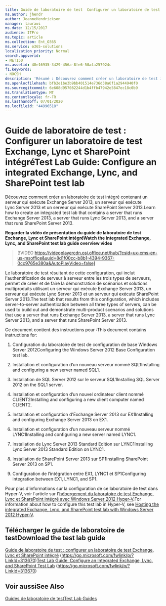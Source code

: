 ```yaml
---
title: Guide de laboratoire de test  Configurer un laboratoire de test Exchange, Lync et SharePoint intégré
ms.author: jhendr
author: JoanneHendrickson
manager: laurawi
ms.date: 12/15/2017
audience: ITPro
ms.topic: article
ms.collection: Ent_O365
ms.service: o365-solutions
localization_priority: Normal
search.appverid:
- MET150
ms.assetid: 48e16935-3429-456a-8fe6-50afa257924c
f1.keywords:
- NOCSH
description: 'Résumé : Découvrez comment créer un laboratoire de test intégré contenant un serveur qui exécute Exchange Server 2013, un serveur qui exécute Lync Server 2013 et un serveur qui exécute SharePoint Server 2013.'
ms.openlocfilehash: bfb2e1be3b9bb401514e736d38a6f1a2944940f0
ms.sourcegitcommit: 6e608d957082244d1b4ffb47942e5847ec18c0b9
ms.translationtype: MT
ms.contentlocale: fr-FR
ms.lasthandoff: 07/01/2020
ms.locfileid: "44996518"
---
```

# <a name="test-lab-guide-configure-an-integrated-exchange-lync-and-sharepoint-test-lab"></a><span data-ttu-id="cd7d0-103">Guide de laboratoire de test : Configurer un laboratoire de test Exchange, Lync et SharePoint intégré</span><span class="sxs-lookup"><span data-stu-id="cd7d0-103">Test Lab Guide: Configure an integrated Exchange, Lync, and SharePoint test lab</span></span>

 <span data-ttu-id="cd7d0-104">Découvrez comment créer un laboratoire de test intégré contenant un serveur qui exécute Exchange Server 2013, un serveur qui exécute Lync Server 2013 et un serveur qui exécute SharePoint Server 2013.</span><span class="sxs-lookup"><span data-stu-id="cd7d0-104">Learn how to create an integrated test lab that contains a server that runs Exchange Server 2013, a server that runs Lync Server 2013, and a server that runs SharePoint Server 2013.</span></span>
 
<span data-ttu-id="cd7d0-105">**Regarder la vidéo de présentation du guide de laboratoire de test Exchange, Lync et SharePoint intégré**</span><span class="sxs-lookup"><span data-stu-id="cd7d0-105">**Watch the integrated Exchange, Lync, and SharePoint test lab guide overview video**</span></span>

> [!VIDEO https://videoplayercdn.osi.office.net/hub/?csid=ux-cms-en-us-msoffice&uuid=8d1f00cc-b8b1-4394-9367-0cc9765e380a&AutoPlayVideo=false]
 
<span data-ttu-id="cd7d0-106">Le laboratoire de test résultant de cette configuration, qui inclut l'authentification de serveur à serveur entre les trois types de serveurs, permet de créer et de faire la démonstration de scénarios et solutions multiproduits utilisant un serveur qui exécute Exchange Server 2013, un serveur qui exécute Lync Server 2013 et un serveur qui exécute SharePoint Server 2013.</span><span class="sxs-lookup"><span data-stu-id="cd7d0-106">The test lab that results from this configuration, which includes server-to-server authentication between all three types of servers, can be used to build out and demonstrate multi-product scenarios and solutions that use a server that runs Exchange Server 2013, a server that runs Lync Server 2013, and a server that runs SharePoint Server 2013.</span></span>
  
<span data-ttu-id="cd7d0-107">Ce document contient des instructions pour :</span><span class="sxs-lookup"><span data-stu-id="cd7d0-107">This document contains instructions for:</span></span>
  
1. <span data-ttu-id="cd7d0-108">Configuration du laboratoire de test de configuration de base Windows Server 2012</span><span class="sxs-lookup"><span data-stu-id="cd7d0-108">Configuring the Windows Server 2012 Base Configuration test lab.</span></span>
    
2. <span data-ttu-id="cd7d0-109">Installation et configuration d’un nouveau serveur nommé SQL1</span><span class="sxs-lookup"><span data-stu-id="cd7d0-109">Installing and configuring a new server named SQL1.</span></span>
    
3. <span data-ttu-id="cd7d0-110">Installation de SQL Server 2012 sur le serveur SQL1</span><span class="sxs-lookup"><span data-stu-id="cd7d0-110">Installing SQL Server 2012 on the SQL1 server.</span></span>
    
4. <span data-ttu-id="cd7d0-111">Installation et configuration d’un nouvel ordinateur client nommé CLIENT2</span><span class="sxs-lookup"><span data-stu-id="cd7d0-111">Installing and configuring a new client computer named CLIENT2.</span></span>
    
5. <span data-ttu-id="cd7d0-112">Installation et configuration d'Exchange Server 2013 sur EX1</span><span class="sxs-lookup"><span data-stu-id="cd7d0-112">Installing and configuring Exchange Server 2013 on EX1.</span></span>
    
6. <span data-ttu-id="cd7d0-113">Installation et configuration d’un nouveau serveur nommé LYNC1</span><span class="sxs-lookup"><span data-stu-id="cd7d0-113">Installing and configuring a new server named LYNC1.</span></span>
    
7. <span data-ttu-id="cd7d0-114">Installation de Lync Server 2013 Standard Edition sur LYNC1</span><span class="sxs-lookup"><span data-stu-id="cd7d0-114">Installing Lync Server 2013 Standard Edition on LYNC1.</span></span>
    
8. <span data-ttu-id="cd7d0-115">Installation de SharePoint Server 2013 sur SP1</span><span class="sxs-lookup"><span data-stu-id="cd7d0-115">Installing SharePoint Server 2013 on SP1.</span></span>
    
9. <span data-ttu-id="cd7d0-116">Configuration de l’intégration entre EX1, LYNC1 et SP1</span><span class="sxs-lookup"><span data-stu-id="cd7d0-116">Configuring integration between EX1, LYNC1, and SP1.</span></span>
    
<span data-ttu-id="cd7d0-117">Pour plus d'informations sur la configuration de ce laboratoire de test dans Hyper-V, voir l'article sur l'[hébergement du laboratoire de test Exchange, Lync et SharePoint intégré avec Windows Server 2012 Hyper-V](https://social.technet.microsoft.com/wiki/contents/articles/18483.hosting-the-integrated-exchange-lync-and-sharepoint-test-lab-with-windows-server-2012-hyper-v.aspx).</span><span class="sxs-lookup"><span data-stu-id="cd7d0-117">For information about how to configure this test lab in Hyper-V, see [Hosting the integrated Exchange, Lync, and SharePoint test lab with Windows Server 2012 Hyper-V](https://social.technet.microsoft.com/wiki/contents/articles/18483.hosting-the-integrated-exchange-lync-and-sharepoint-test-lab-with-windows-server-2012-hyper-v.aspx).</span></span>
  
## <a name="download-the-test-lab-guide"></a><span data-ttu-id="cd7d0-118">Télécharger le guide de laboratoire de test</span><span class="sxs-lookup"><span data-stu-id="cd7d0-118">Download the test lab guide</span></span>

<span data-ttu-id="cd7d0-119">[Guide de laboratoire de test : configurer un laboratoire de test Exchange, Lync et SharePoint intégré](https://go.microsoft.com/fwlink/p/?LinkId=313670) (https://go.microsoft.com/fwlink/p/?LinkId=313670)</span><span class="sxs-lookup"><span data-stu-id="cd7d0-119">[Test Lab Guide: Configure an Integrated Exchange, Lync, and SharePoint Test Lab](https://go.microsoft.com/fwlink/p/?LinkId=313670) (https://go.microsoft.com/fwlink/p/?LinkId=313670)</span></span>
  
## <a name="see-also"></a><span data-ttu-id="cd7d0-120">Voir aussi</span><span class="sxs-lookup"><span data-stu-id="cd7d0-120">See Also</span></span>

[<span data-ttu-id="cd7d0-121">Guides de laboratoire de test</span><span class="sxs-lookup"><span data-stu-id="cd7d0-121">Test Lab Guides</span></span>](https://go.microsoft.com/fwlink/p/?LinkId=202817)




